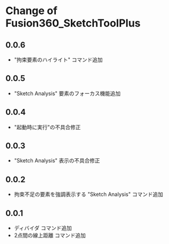 # Change of Fusion360_SketchToolPlus

## 0.0.6
+ "拘束要素のハイライト" コマンド追加

## 0.0.5
+ "Sketch Analysis" 要素のフォーカス機能追加

## 0.0.4
+ "起動時に実行"の不具合修正

## 0.0.3
+ "Sketch Analysis" 表示の不具合修正

## 0.0.2
+ 拘束不足の要素を強調表示する "Sketch Analysis" コマンド追加

## 0.0.1
+ ディバイダ コマンド追加
+ 2点間の線上距離 コマンド追加